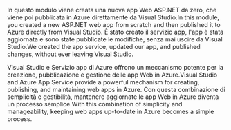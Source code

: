 <span data-ttu-id="1a1ff-101">In questo modulo viene creata una nuova app Web ASP.NET da zero, che viene poi pubblicata in Azure direttamente da Visual Studio.</span><span class="sxs-lookup"><span data-stu-id="1a1ff-101">In this module, you created a new ASP.NET web app from scratch and then published it to Azure directly from Visual Studio.</span></span> <span data-ttu-id="1a1ff-102">È stato creato il servizio app, l'app è stata aggiornata e sono state pubblicate le modifiche, senza mai uscire da Visual Studio.</span><span class="sxs-lookup"><span data-stu-id="1a1ff-102">We created the app service, updated our app, and published changes, without ever leaving Visual Studio.</span></span>

<span data-ttu-id="1a1ff-103">Visual Studio e Servizio app di Azure offrono un meccanismo potente per la creazione, pubblicazione e gestione delle app Web in Azure.</span><span class="sxs-lookup"><span data-stu-id="1a1ff-103">Visual Studio and Azure App Service provide a powerful mechanism for creating, publishing, and maintaining web apps in Azure.</span></span> <span data-ttu-id="1a1ff-104">Con questa combinazione di semplicità e gestibilità, mantenere aggiornate le app Web in Azure diventa un processo semplice.</span><span class="sxs-lookup"><span data-stu-id="1a1ff-104">With this combination of simplicity and manageability, keeping web apps up-to-date in Azure becomes a simple process.</span></span>
